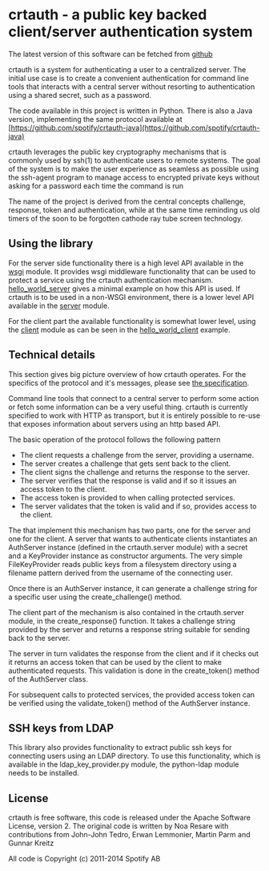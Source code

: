 # crtauth - a public key backed client/server authentication system

The latest version of this software can be fetched from
[github](https://github.com/spotify/crtauth)

crtauth is a system for authenticating a user to a centralized server. The
initial use case is to create a convenient authentication for command line
tools that interacts with a central server without resorting to authentication
using a shared secret, such as a password.

The code available in this project is written in Python. There is also a
Java version, implementing the same protocol available at
[https://github.com/spotify/crtauth-java](https://github.com/spotify/crtauth-java)

crtauth leverages the public key cryptography mechanisms that is commonly
used by ssh(1) to authenticate users to remote systems. The goal of the
system is to make the user experience as seamless as possible using the
ssh-agent program to manage access to encrypted private keys without asking
for a password each time the command is run

The name of the project is derived from the central concepts challenge,
response, token and authentication, while at the same time reminding us old
timers of the soon to be forgotten cathode ray tube screen technology.

## Using the library

For the server side functionality there is a high level API available in the
[wsgi](crtauth/wsgi.py) module. It provides wsgi middleware functionality
that can be used to protect a  service using the crtauth
authentication mechanism. [hello_world_server](example/hello_world_server) gives
a minimal example on how this API is used. If crtauth is to be used in a
non-WSGI environment, there is a lower level API available in the
[server](crtauth/server.py) module.

For the client part the available functionality is somewhat lower level, using
the [client](crtauth/client.py) module as can be seen in the
[hello_world_client](example/hello_world_client) example.


## Technical details

This section gives big picture overview of how crtauth operates. For the
specifics of the protocol and it's messages, please see
[the specification](PROTOCOL.md).

Command line tools that connect to a central server to perform some action or
fetch some information can be a very useful thing. crtauth is currently specified
to work with HTTP as transport, but it is entirely possible to re-use 
that exposes information about servers using an http based API.

The basic operation of the protocol follows the following pattern

* The client requests a challenge from the server, providing a username.
* The server creates a challenge that gets sent back to the client.
* The client signs the challenge and returns the response to the server.
* The server verifies that the response is valid and if so it issues an access
  token to the client.
* The access token is provided to when calling protected services.
* The server validates that the token is valid and if so, provides access
  to the client.

The that implement this mechanism has two parts, one for the server and one
for the client. A server that wants to authenticate clients instantiates an
AuthServer instance (defined in the crtauth.server module) with a secret and
a KeyProvider instance as constructor arguments. The very simple FileKeyProvider
reads public keys from a filesystem directory using a filename pattern derived
from the username of the connecting user.

Once there is an AuthServer instance, it can generate a challenge string for
a specific user using the create_challenge() method.

The client part of the mechanism is also contained in the crtauth.server module,
in the create_response() function. It takes a challenge string provided by the
server and returns a response string suitable for sending back to the server.

The server in turn validates the response from the client and if it checks out
it returns an access token that can be used by the client to make authenticated
requests. This validation is done in the create_token() method of the AuthServer
class.

For subsequent calls to protected services, the provided access token can be
verified using the validate_token() method of the AuthServer instance.

## SSH keys from LDAP

This library also provides functionality to extract public ssh keys for
connecting users using an LDAP directory. To use this functionality, which
is available in the ldap_key_provider.py module, the python-ldap module needs
to be installed.

## License

crtauth is free software, this code is released under the Apache
Software License, version 2. The original code is written by Noa Resare with
contributions from John-John Tedro, Erwan Lemmonier, Martin Parm and Gunnar
Kreitz

All code is Copyright (c) 2011-2014 Spotify AB

